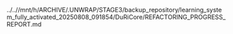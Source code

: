 ../..//mnt/h/ARCHIVE/.UNWRAP/STAGE3/backup_repository/learning_system_fully_activated_20250808_091854/DuRiCore/REFACTORING_PROGRESS_REPORT.md
